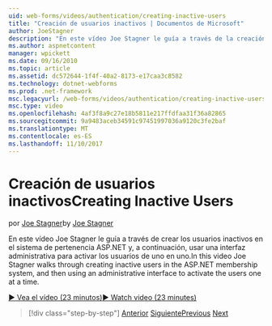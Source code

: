 ```yaml
---
uid: web-forms/videos/authentication/creating-inactive-users
title: "Creación de usuarios inactivos | Documentos de Microsoft"
author: JoeStagner
description: "En este vídeo Joe Stagner le guía a través de la creación de usuarios inactivos en el sistema de pertenencia ASP.NET y, a continuación, utilizar una interfaz de administración para activar los usuarios uno..."
ms.author: aspnetcontent
manager: wpickett
ms.date: 09/16/2010
ms.topic: article
ms.assetid: dc572644-1f4f-40a2-8173-e17caa3c8582
ms.technology: dotnet-webforms
ms.prod: .net-framework
msc.legacyurl: /web-forms/videos/authentication/creating-inactive-users
msc.type: video
ms.openlocfilehash: 4af3f8a9c27e18b5811e217ffdfaa31f36a82865
ms.sourcegitcommit: 9a9483aceb34591c97451997036a9120c3fe2baf
ms.translationtype: MT
ms.contentlocale: es-ES
ms.lasthandoff: 11/10/2017
---
```

<a name="creating-inactive-users"></a><span data-ttu-id="853c4-103">Creación de usuarios inactivos</span><span class="sxs-lookup"><span data-stu-id="853c4-103">Creating Inactive Users</span></span>
====================
<span data-ttu-id="853c4-104">por [Joe Stagner](https://github.com/JoeStagner)</span><span class="sxs-lookup"><span data-stu-id="853c4-104">by [Joe Stagner](https://github.com/JoeStagner)</span></span>

<span data-ttu-id="853c4-105">En este vídeo Joe Stagner le guía a través de crear los usuarios inactivos en el sistema de pertenencia ASP.NET y, a continuación, usar una interfaz administrativa para activar los usuarios de uno en uno.</span><span class="sxs-lookup"><span data-stu-id="853c4-105">In this video Joe Stagner walks through creating inactive users in the ASP.NET membership system, and then using an administrative interface to activate the users one at a time.</span></span>

[<span data-ttu-id="853c4-106">&#9654; Vea el vídeo (23 minutos)</span><span class="sxs-lookup"><span data-stu-id="853c4-106">&#9654; Watch video (23 minutes)</span></span>](https://channel9.msdn.com/Blogs/ASP-NET-Site-Videos/creating-inactive-users)

>[!div class="step-by-step"]
<span data-ttu-id="853c4-107">[Anterior](simple-web-service-authentication.md)
[Siguiente](sql-injection-defense.md)</span><span class="sxs-lookup"><span data-stu-id="853c4-107">[Previous](simple-web-service-authentication.md)
[Next](sql-injection-defense.md)</span></span>
